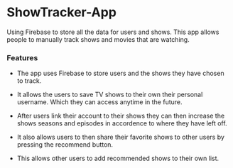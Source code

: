 # ShowTracker-App

Using Firebase to store all the data for users and shows. 
This app allows people to manually track shows and movies that are watching.

### Features

* The app uses Firebase to store users and the shows they have chosen to track.

* It allows the users to save TV shows to their own their personal username. Which they can access anytime in the future. 

* After users link their account to their shows they can then increase the shows seasons and episodes in accordence to where they have left off.

* It also allows users to then share their favorite shows to other users by pressing the recommend button.

* This allows other users to add recommended shows to their own list.

